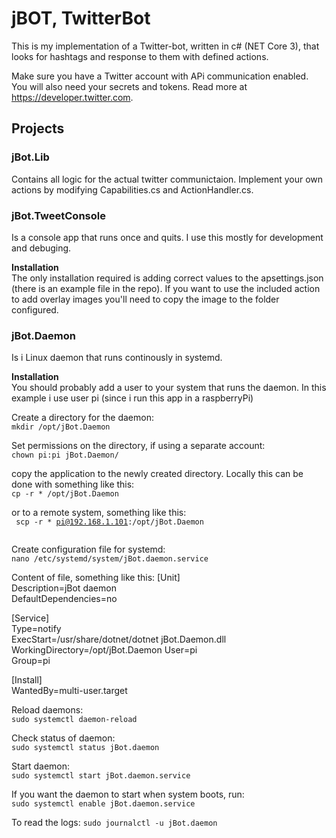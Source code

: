 ﻿# jBOT, TwitterBot
This is my implementation of a Twitter-bot, written in c# (NET Core 3), that looks for hashtags and response to them with defined actions.
  
Make sure you have a Twitter account with APi communication enabled. You will also need your secrets and tokens. Read more at https://developer.twitter.com. 
  
## Projects   
### jBot.Lib  
Contains all logic for the actual twitter communictaion. Implement your own actions by modifying Capabilities.cs and ActionHandler.cs.

### jBot.TweetConsole
Is a console app that runs once and quits. I use this mostly for development and debuging.

**Installation**  
The only installation required is adding correct values to the apsettings.json (there is an example file in the repo). If you want to use the included action to add overlay images you'll need to copy the image to the folder configured.

### jBot.Daemon
Is i Linux daemon that runs continously in systemd.

**Installation**    
You should probably add a user to your system that runs the daemon. In this example i use user pi (since i run this app in a raspberryPi)  
  
Create a directory for the daemon:  
<code>mkdir /opt/jBot.Daemon</code>
  
Set permissions on the directory, if using a separate account:  
<code>chown pi:pi jBot.Daemon/</code>
  
copy the application to the newly created directory. Locally this can be done with something like this:  
<code>cp -r * /opt/jBot.Daemon</code>
  
or to a remote system, something like this:  
<code>
scp -r * pi@192.168.1.101:/opt/jBot.Daemon  
</code>
  
Create configuration file for systemd:  
<code>nano /etc/systemd/system/jBot.daemon.service</code>

Content of file, something like this:
[Unit]  
Description=jBot daemon  
DefaultDependencies=no  
   
[Service]  
Type=notify  
ExecStart=/usr/share/dotnet/dotnet jBot.Daemon.dll  
WorkingDirectory=/opt/jBot.Daemon
User=pi  
Group=pi    
   
[Install]  
WantedBy=multi-user.target  
    
Reload daemons:  
<code>sudo systemctl daemon-reload</code>

Check status of daemon:  
<code>sudo systemctl status jBot.daemon</code>

Start daemon:  
<code>sudo systemctl start jBot.daemon.service</code>

If you want the daemon to start when system boots, run:  
<code>sudo systemctl enable jBot.daemon.service</code>
  
To read the logs:
<code>sudo journalctl -u jBot.daemon</code>

